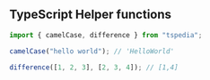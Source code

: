 ## TypeScript Helper functions

```ts
import { camelCase, difference } from "tspedia";

camelCase("hello world"); // 'HelloWorld'

difference([1, 2, 3], [2, 3, 4]); // [1,4]
```

